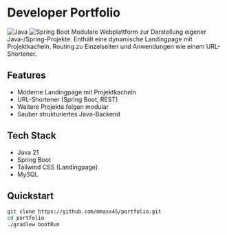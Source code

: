 # Developer Portfolio
![Java](https://img.shields.io/badge/Java-21-blue)
![Spring Boot](https://img.shields.io/badge/Spring%20Boot-3.x-brightgreen)
Modulare Webplattform zur Darstellung eigener Java-/Spring-Projekte. Enthält eine dynamische Landingpage mit Projektkacheln, Routing zu Einzelseiten und Anwendungen wie einem URL-Shortener.

## Features

- Moderne Landingpage mit Projektkacheln
- URL-Shortener (Spring Boot, REST)
- Weitere Projekte folgen modular
- Sauber strukturiertes Java-Backend

## Tech Stack

- Java 21
- Spring Boot
- Tailwind CSS (Landingpage)
- MySQL

## Quickstart

```bash
git clone https://github.com/mmaxx45/portfolio.git
cd portfolio
./gradlew bootRun
